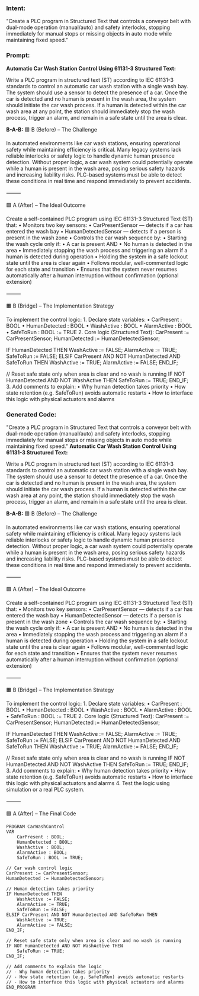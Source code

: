 ### Intent:
"Create a PLC program in Structured Text that controls a conveyor belt with dual-mode operation (manual/auto) and safety interlocks, stopping immediately for manual stops or missing objects in auto mode while maintaining fixed speed."

### Prompt:
**Automatic Car Wash Station Control Using 61131-3 Structured Text:**

Write a PLC program in structured text (ST) according to IEC 61131-3 standards to control an automatic car wash station with a single wash bay. The system should use a sensor to detect the presence of a car. Once the car is detected and no human is present in the wash area, the system should initiate the car wash process. If a human is detected within the car wash area at any point, the station should immediately stop the wash process, trigger an alarm, and remain in a safe state until the area is clear.

**B-A-B:**
🟥 B (Before) – The Challenge

In automated environments like car wash stations, ensuring operational safety while maintaining efficiency is critical. Many legacy systems lack reliable interlocks or safety logic to handle dynamic human presence detection. Without proper logic, a car wash system could potentially operate while a human is present in the wash area, posing serious safety hazards and increasing liability risks. PLC-based systems must be able to detect these conditions in real time and respond immediately to prevent accidents.

⸻

🟩 A (After) – The Ideal Outcome

Create a self-contained PLC program using IEC 61131-3 Structured Text (ST) that:
	•	Monitors two key sensors:
	•	CarPresentSensor — detects if a car has entered the wash bay
	•	HumanDetectedSensor — detects if a person is present in the wash zone
	•	Controls the car wash sequence by:
	•	Starting the wash cycle only if:
	•	A car is present AND
	•	No human is detected in the area
	•	Immediately stopping the wash process and triggering an alarm if a human is detected during operation
	•	Holding the system in a safe lockout state until the area is clear again
	•	Follows modular, well-commented logic for each state and transition
	•	Ensures that the system never resumes automatically after a human interruption without confirmation (optional extension)

⸻

🟧 B (Bridge) – The Implementation Strategy

To implement the control logic:
	1.	Declare state variables:
	•	CarPresent : BOOL
	•	HumanDetected : BOOL
	•	WashActive : BOOL
	•	AlarmActive : BOOL
	•	SafeToRun : BOOL := TRUE
	2.	Core logic (Structured Text):
CarPresent := CarPresentSensor;
HumanDetected := HumanDetectedSensor;

IF HumanDetected THEN
    WashActive := FALSE;
    AlarmActive := TRUE;
    SafeToRun := FALSE;
ELSIF CarPresent AND NOT HumanDetected AND SafeToRun THEN
    WashActive := TRUE;
    AlarmActive := FALSE;
END_IF;

// Reset safe state only when area is clear and no wash is running
IF NOT HumanDetected AND NOT WashActive THEN
    SafeToRun := TRUE;
END_IF;
	3.	Add comments to explain:
	•	Why human detection takes priority
	•	How state retention (e.g. SafeToRun) avoids automatic restarts
	•	How to interface this logic with physical actuators and alarms

### Generated Code:
"Create a PLC program in Structured Text that controls a conveyor belt with dual-mode operation (manual/auto) and safety interlocks, stopping immediately for manual stops or missing objects in auto mode while maintaining fixed speed."
**Automatic Car Wash Station Control Using 61131-3 Structured Text:**

Write a PLC program in structured text (ST) according to IEC 61131-3 standards to control an automatic car wash station with a single wash bay. The system should use a sensor to detect the presence of a car. Once the car is detected and no human is present in the wash area, the system should initiate the car wash process. If a human is detected within the car wash area at any point, the station should immediately stop the wash process, trigger an alarm, and remain in a safe state until the area is clear.

**B-A-B:**
🟥 B (Before) – The Challenge

In automated environments like car wash stations, ensuring operational safety while maintaining efficiency is critical. Many legacy systems lack reliable interlocks or safety logic to handle dynamic human presence detection. Without proper logic, a car wash system could potentially operate while a human is present in the wash area, posing serious safety hazards and increasing liability risks. PLC-based systems must be able to detect these conditions in real time and respond immediately to prevent accidents.

⸻

🟩 A (After) – The Ideal Outcome

Create a self-contained PLC program using IEC 61131-3 Structured Text (ST) that:
	•	Monitors two key sensors:
	•	CarPresentSensor — detects if a car has entered the wash bay
	•	HumanDetectedSensor — detects if a person is present in the wash zone
	•	Controls the car wash sequence by:
	•	Starting the wash cycle only if:
	•	A car is present AND
	•	No human is detected in the area
	•	Immediately stopping the wash process and triggering an alarm if a human is detected during operation
	•	Holding the system in a safe lockout state until the area is clear again
	•	Follows modular, well-commented logic for each state and transition
	•	Ensures that the system never resumes automatically after a human interruption without confirmation (optional extension)

⸻

🟧 B (Bridge) – The Implementation Strategy

To implement the control logic:
	1.	Declare state variables:
	•	CarPresent : BOOL
	•	HumanDetected : BOOL
	•	WashActive : BOOL
	•	AlarmActive : BOOL
	•	SafeToRun : BOOL := TRUE
	2.	Core logic (Structured Text):
CarPresent := CarPresentSensor;
HumanDetected := HumanDetectedSensor;

IF HumanDetected THEN
    WashActive := FALSE;
    AlarmActive := TRUE;
    SafeToRun := FALSE;
ELSIF CarPresent AND NOT HumanDetected AND SafeToRun THEN
    WashActive := TRUE;
    AlarmActive := FALSE;
END_IF;

// Reset safe state only when area is clear and no wash is running
IF NOT HumanDetected AND NOT WashActive THEN
    SafeToRun := TRUE;
END_IF;
	3.	Add comments to explain:
	•	Why human detection takes priority
	•	How state retention (e.g. SafeToRun) avoids automatic restarts
	•	How to interface this logic with physical actuators and alarms
	4.	Test the logic using simulation or a real PLC system.

⸻

🟩 A (After) – The Final Code

```
PROGRAM CarWashControl
VAR
    CarPresent : BOOL;
    HumanDetected : BOOL;
    WashActive : BOOL;
    AlarmActive : BOOL;
    SafeToRun : BOOL := TRUE;

// Car wash control logic
CarPresent := CarPresentSensor;
HumanDetected := HumanDetectedSensor;

// Human detection takes priority
IF HumanDetected THEN
    WashActive := FALSE;
    AlarmActive := TRUE;
    SafeToRun := FALSE;
ELSIF CarPresent AND NOT HumanDetected AND SafeToRun THEN
    WashActive := TRUE;
    AlarmActive := FALSE;
END_IF;

// Reset safe state only when area is clear and no wash is running
IF NOT HumanDetected AND NOT WashActive THEN
    SafeToRun := TRUE;
END_IF;

// Add comments to explain the logic
// - Why human detection takes priority
// - How state retention (e.g. SafeToRun) avoids automatic restarts
// - How to interface this logic with physical actuators and alarms
END_PROGRAM
```
